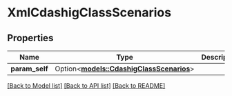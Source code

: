 # XmlCdashigClassScenarios

## Properties

Name | Type | Description | Notes
------------ | ------------- | ------------- | -------------
**param_self** | Option<[**models::CdashigClassScenarios**](CdashigClassScenarios.md)> |  | [optional]

[[Back to Model list]](../README.md#documentation-for-models) [[Back to API list]](../README.md#documentation-for-api-endpoints) [[Back to README]](../README.md)


